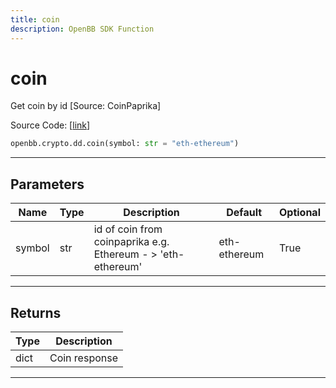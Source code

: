 ```yaml
---
title: coin
description: OpenBB SDK Function
---
```


# coin

Get coin by id [Source: CoinPaprika]

Source Code: [[link](https://github.com/OpenBB-finance/OpenBBTerminal/tree/main/openbb_terminal/cryptocurrency/due_diligence/coinpaprika_model.py#L427)]

```python
openbb.crypto.dd.coin(symbol: str = "eth-ethereum")
```

---

## Parameters

| Name | Type | Description | Default | Optional |
| ---- | ---- | ----------- | ------- | -------- |
| symbol | str | id of coin from coinpaprika e.g. Ethereum - > 'eth-ethereum' | eth-ethereum | True |


---

## Returns

| Type | Description |
| ---- | ----------- |
| dict | Coin response |
---

